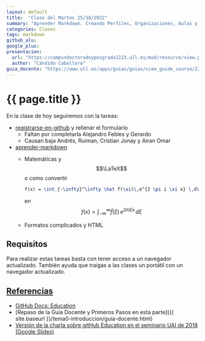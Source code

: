 ```yaml
---
layout: default
title:  "Clase del Martes 25/10/2022"
summary: "Aprender Markdown. Creando Perfiles, Organizaciones, Aulas y Asignaciones"
categories: Clases
tags: markdown 
github_alu: 
google_plus: 
presentacion: 
  url: "https://campusdoctoradoyposgrado2223.ull.es/mod/resource/view.php?id=843"
  author: "Cándido Caballero"
guia_docente: "https://www.ull.es/apps/guias/guias/view_guide_course/2223/125771143"
---
```


# {{ page.title }}



En la clase de hoy seguiremos  con la tareas:

* [registrarse-en-github]({{site.baseurl}}/tema0-introduccion/practicas/registrarse-en-github/) y rellenar el formulario
  * Faltan por completarla Alejandro Febles y Gerardo
  * Causan baja Andrés, Ruiman, Cristian Jonay y Airan Omar
* [aprender-markdown]({{site.baseurl}}/tema0-introduccion/practicas/aprender-markdown/)
  * Matemáticas y $$\LaTeX$$ o como convertir 
   
    ```tex
    f(x) = \int_{-\infty}^\infty \hat f(\xi)\,e^{2 \pi i \xi x} \,d\xi
    ```  
    en $$f(x) = \int_{-\infty}^\infty \hat f(\xi)\,e^{2 \pi i \xi x} \,d\xi$$
  * Formatos complicados y HTML

## Requisitos

Para realizar estas tareas basta con tener acceso a un navegador actualizado. 
También ayuda que traigas a las clases un portátil con un navegador actualizado.


## [Referencias](references)

* [GitHub Docs: Education](https://docs.github.com/en/education)
* [Repaso de la Guia Docente y Primeros Pasos en esta parte]({{ site.baseurl }}/tema0-introduccion/guia-docente.html)
* [Versión de la charla sobre gitHub Education en el seminario UAI de 2018 (Google Slides)](https://docs.google.com/presentation/d/1LAZUS4SX7axmzEUElh2Oz2DqC1cJA6PUvb1KixJ1KWw/edit?usp=sharing)
